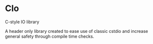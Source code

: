 # CIo
C-style IO library

A header only library created to ease use of classic cstdio and increase general safety through compile time checks.
